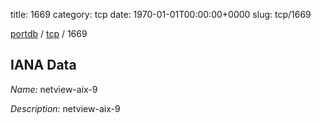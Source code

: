 title: 1669
category: tcp
date: 1970-01-01T00:00:00+0000
slug: tcp/1669

[portdb](/) / [tcp](/category/tcp.html) / 1669


## IANA Data

_Name:_ netview-aix-9

_Description:_ netview-aix-9

